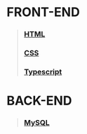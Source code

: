 # FRONT-END
> ### [HTML](./docs/html/menu.html)
> ### [CSS](./docs/css/menu.html)
> ### [Typescript](./docs/typescript/menu.html)

# BACK-END
> ### [MySQL](./docs/mysql/menu.html)
